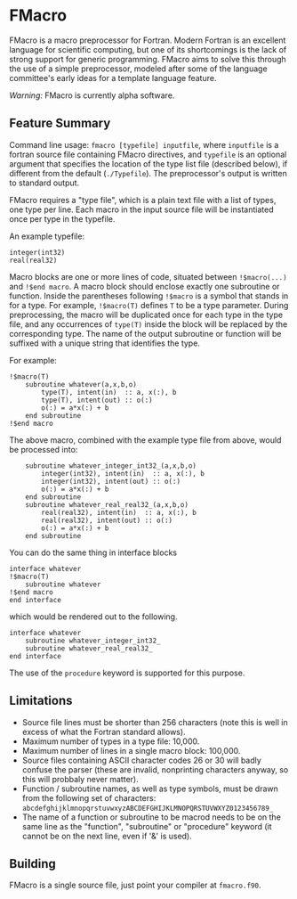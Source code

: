 # FMacro

FMacro is a macro preprocessor for Fortran. 
Modern Fortran is an excellent language for scientific computing, 
but one of its shortcomings is the lack of strong support for generic programming. 
FMacro aims to solve this through the use of a simple preprocessor,
modeled after some of the language committee's early ideas for a 
template language feature.

*Warning:* FMacro is currently alpha software.

## Feature Summary

Command line usage: `fmacro [typefile] inputfile`, where `inputfile` is a fortran source file containing 
FMacro directives, and `typefile` is an optional argument that specifies the location of the type list file 
(described below), if different from the default (`./Typefile`). 
The preprocessor's output is written to standard output. 

FMacro requires a "type file", which is a plain text file with a list of types, one type per line. 
Each macro in the input source file will be instantiated once per type in the typefile. 

An example typefile:

```
integer(int32)
real(real32)
```

Macro blocks are one or more lines of code, situated between `!$macro(...)` and `!$end macro`.
A macro block should enclose exactly one subroutine or function. 
Inside the parentheses following `!$macro` is a symbol that stands in for a type. 
For example, `!$macro(T)` defines `T` to be a type parameter. 
During preprocessing, the macro will be duplicated once for each type in the type file, and 
any occurrences of `type(T)` inside the block will be replaced by the corresponding type.
The name of the output subroutine or function will be suffixed with a unique string that identifies the type.

For example:

```
!$macro(T)
	subroutine whatever(a,x,b,o)
		type(T), intent(in)  :: a, x(:), b
		type(T), intent(out) :: o(:)
		o(:) = a*x(:) + b
	end subroutine
!$end macro
```

The above macro, combined with the example type file from above, would be processed into:

```
	subroutine whatever_integer_int32_(a,x,b,o)
		integer(int32), intent(in)  :: a, x(:), b
		integer(int32), intent(out) :: o(:)
		o(:) = a*x(:) + b
	end subroutine
	subroutine whatever_real_real32_(a,x,b,o)
		real(real32), intent(in)  :: a, x(:), b
		real(real32), intent(out) :: o(:)
		o(:) = a*x(:) + b
	end subroutine
```

You can do the same thing in interface blocks

```
interface whatever
!$macro(T)
	subroutine whatever
!$end macro
end interface
```

which would be rendered out to the following.

```
interface whatever
	subroutine whatever_integer_int32_
	subroutine whatever_real_real32_
end interface
```

The use of the `procedure` keyword is supported for this purpose.

## Limitations

- Source file lines must be shorter than 256 characters (note this is well in excess of what the Fortran standard allows).
- Maximum number of types in a type file: 10,000.
- Maximum number of lines in a single macro block: 100,000.
- Source files containing ASCII character codes 26 or 30 will badly confuse the parser (these are invalid, nonprinting characters anyway, so this will probbaly never matter). 
- Function / subroutine names, as well as type symbols, must be drawn from the following set of characters: `abcdefghijklmnopqrstuvwxyzABCDEFGHIJKLMNOPQRSTUVWXYZ0123456789_`
- The name of a function or subroutine to be macrod needs to be on the same line as the "function", "subroutine" or "procedure" keyword (it cannot be on the next line, even if '&' is used).


## Building

FMacro is a single source file, just point your compiler at `fmacro.f90`. 
